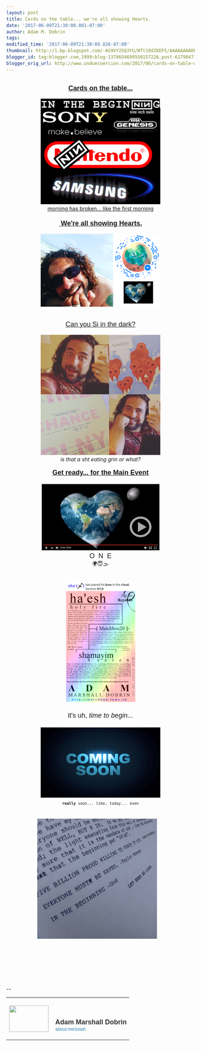 ```yaml
---
layout: post
title: Cards on the table... we're all showing Hearts.
date: '2017-06-09T21:30:00.001-07:00'
author: Adam M. Dobrin
tags: 
modified_time: '2017-06-09T21:30:09.826-07:00'
thumbnail: http://1.bp.blogspot.com/-AS9VY25Q3YU/WTt10dZKEPI/AAAAAAAADPc/t187KLKxtL4Ug-6-OF8sM0NXGebLujSJwCK4B/s72-c/THECOLOROFheaven-709829.png
blogger_id: tag:blogger.com,1999:blog-1378654699550157226.post-6179047137232417317
blogger_orig_url: http://www.unduecoercion.com/2017/06/cards-on-table-were-all-showing-hearts.html
---
```


<div dir="ltr"><div class="gmail_quote"><br><div dir="ltr"><div class="gmail_quote"><div class="m_-890461781625882586HOEnZb"><div class="m_-890461781625882586h5"><div dir="ltr"><div class="gmail_quote"><div dir="ltr"><div class="gmail_quote"><div dir="ltr"><div class="gmail_quote"><div dir="ltr"><span><div><div style="text-align:center"><b><font face="arial black, sans-serif"><a href="http://bit.ly/29MNgaN" style="font-size:large" target="_blank">Cards on the table...</a></font></b></div><div style="text-align:center"><b><br></b></div><div style="text-align:center"><a href="http://bit.ly/29MNgaN" target="_blank"><a href="http://1.bp.blogspot.com/-AS9VY25Q3YU/WTt10dZKEPI/AAAAAAAADPc/t187KLKxtL4Ug-6-OF8sM0NXGebLujSJwCK4B/s1600/THECOLOROFheaven-709829.png"><img src="reqs/1.bp.blogspot.com/-AS9VY25Q3YU/WTt10dZKEPI/AAAAAAAADPc/t187KLKxtL4Ug-6-OF8sM0NXGebLujSJwCK4B/s320/THECOLOROFheaven-709829.png"  border="0" alt="" id="BLOGGER_PHOTO_ID_6429862437105307890" /></a></a></div><div style="text-align:center"><a href="http://bit.ly/1P6JlC8" target="_blank">morning has broken... like the first morning</a></div></div><div style="text-align:center"><b><font size="4" face="arial black, sans-serif"><br></font></b></div></span><span><div style="text-align:center"><b><font size="4" face="arial black, sans-serif"><a href="http://bit.ly/29QWuVZ" target="_blank"> We&#39;re all showing Hearts.</a></font></b></div><div style="text-align:center"><a href="http://goog_1254116430" target="_blank"><br></a></div><div style="text-align:center"><a href="http://bit.ly/29QWuVZ" target="_blank"><a href="http://2.bp.blogspot.com/-cQ4iOld3r9A/WTt10_sN3oI/AAAAAAAADPk/nkX0_m6yrws04tarm-szs5G_xc7e6GppwCK4B/s1600/allshowinghearts-710326.png"><img src="reqs/2.bp.blogspot.com/-cQ4iOld3r9A/WTt10_sN3oI/AAAAAAAADPk/nkX0_m6yrws04tarm-szs5G_xc7e6GppwCK4B/s320/allshowinghearts-710326.png"  border="0" alt="" id="BLOGGER_PHOTO_ID_6429862446312054402" /></a></a></div><div style="text-align:center"><br></div><div style="text-align:center"><br></div><div style="text-align:center"><font size="4" face="arial black, sans-serif"><a href="http://bit.ly/1U5d6sP" target="_blank">Can you Si in the dark?</a></font></div><div style="text-align:center"><br></div><div style="text-align:center"><a href="http://3.bp.blogspot.com/-dEFrrIUHNcs/WTt104wyp_I/AAAAAAAADPs/y_J7XIlxTdErPP9fE_45S_kOmVQm5e5PgCK4B/s1600/13735563_10154368953643420_7114626322051587527_o-711524.jpg"><img src="reqs/3.bp.blogspot.com/-dEFrrIUHNcs/WTt104wyp_I/AAAAAAAADPs/y_J7XIlxTdErPP9fE_45S_kOmVQm5e5PgCK4B/s320/13735563_10154368953643420_7114626322051587527_o-711524.jpg"  border="0" alt="" id="BLOGGER_PHOTO_ID_6429862444452194290" /></a></div><div style="text-align:center"><i>is that a sht eating grin or what?</i>​<br></div><div style="text-align:center"><br></div><div style="text-align:center"><font face="arial black, sans-serif" size="4"><b><a href="http://bit.ly/29Pkrun" target="_blank">Get ready... for the Main Event</a></b></font></div><div style="text-align:center"><br></div><div style="text-align:center"><a href="http://bit.ly/29Pkrun" target="_blank"><a href="http://3.bp.blogspot.com/-_A8bYDr1A7s/WTt11JWVWBI/AAAAAAAADP0/Eadgn0kCiw4f_OeaFdWg6YAo0DZQQNCWACK4B/s1600/earthplay-712132.png"><img src="reqs/3.bp.blogspot.com/-_A8bYDr1A7s/WTt11JWVWBI/AAAAAAAADP0/Eadgn0kCiw4f_OeaFdWg6YAo0DZQQNCWACK4B/s320/earthplay-712132.png"  border="0" alt="" id="BLOGGER_PHOTO_ID_6429862448904624146" /></a></a></div><div style="text-align:center"><div><font face="arial black, sans-serif" size="4">O  N  E</font></div><div></div><div>🌍😇🌫<br></div><div><br></div>​</div><div style="text-align:center"><font face="arial black, sans-serif" size="4"><a href="http://3.bp.blogspot.com/-xLLskqK3xMg/WTt11T9oAkI/AAAAAAAADP8/i9ZnIaKJzGcUMmBnOzH2uvWjI02IdFTKwCK4B/s1600/bowofchrist-712808.png"><img src="reqs/3.bp.blogspot.com/-xLLskqK3xMg/WTt11T9oAkI/AAAAAAAADP8/i9ZnIaKJzGcUMmBnOzH2uvWjI02IdFTKwCK4B/s320/bowofchrist-712808.png"  border="0" alt="" id="BLOGGER_PHOTO_ID_6429862451753779778" /></a><br><br></font></div><div style="text-align:center"><font face="arial black, sans-serif" size="4">it&#39;s uh,<i> time to begin...</i></font></div><div style="text-align:center"><font face="arial black, sans-serif" size="4"><i><br></i></font></div><div style="text-align:center"><font face="arial black, sans-serif" size="4"><i><a href="http://2.bp.blogspot.com/-cGOgGRGYeDM/WTt11cqnIdI/AAAAAAAADQE/9Fe41SZIWDojIFvaIhtTuH-8iKzyOww9ACK4B/s1600/coming-soon-713509.jpg"><img src="reqs/2.bp.blogspot.com/-cGOgGRGYeDM/WTt11cqnIdI/AAAAAAAADQE/9Fe41SZIWDojIFvaIhtTuH-8iKzyOww9ACK4B/s320/coming-soon-713509.jpg"  border="0" alt="" id="BLOGGER_PHOTO_ID_6429862454089949650" /></a><br></i></font></div><div style="text-align:center"><font face="monospace, monospace" size="1"><b>really</b> soon... like, today... even</font><br></div><div style="text-align:center"><font face="monospace, monospace" size="1"><br></font></div><div style="text-align:center"><font face="monospace, monospace" size="1"><br></font></div></span><div style="text-align:center"><font face="monospace, monospace" size="1"><a href="http://bit.ly/22xIDWp" target="_blank"><a href="http://1.bp.blogspot.com/-EMhBmRVswEE/WTt11uQpxmI/AAAAAAAADQM/2djpcFrHYwkvE67b1-fMBOI0oZ7rsy0EwCK4B/s1600/12514021_10153953051248420_6708120153282920114_o-714046.jpg"><img src="reqs/1.bp.blogspot.com/-EMhBmRVswEE/WTt11uQpxmI/AAAAAAAADQM/2djpcFrHYwkvE67b1-fMBOI0oZ7rsy0EwCK4B/s320/12514021_10153953051248420_6708120153282920114_o-714046.jpg"  border="0" alt="" id="BLOGGER_PHOTO_ID_6429862458812909154" /></a></a></font><img src="reqs/mailfoogae.appspot.com/t?sender=aYWRhbTVAcmVhbGx5aGltLmNvbQ%3D%3D&amp;type=zerocontent&amp;guid=b7269736-8f56-4a6f-aaff-b9c0f2ea28cd" style="width:0px;max-height:0px;overflow:hidden"><font color="#ffffff" size="1">ᐧ</font></div></div>  </div><br></div><div hspace="streak-pt-mark" style="max-height:1px"><img style="width:0px;max-height:0px;overflow:hidden" src="reqs/mailfoogae.appspot.com/t?sender=aYWRhbTVAcmVhbGx5aGltLmNvbQ%3D%3D&amp;type=zerocontent&amp;guid=60ff8271-483b-461b-9613-6f831c253748"><font color="#ffffff" size="1">ᐧ</font></div>  </div><br></div><div hspace="streak-pt-mark" style="max-height:1px"><img style="width:0px;max-height:0px;overflow:hidden" src="reqs/mailfoogae.appspot.com/t?sender=aeWl0c2hhY2tAdW5kdWVjb2VyY2lvbi5jb20%3D&amp;type=zerocontent&amp;guid=45736812-cdbb-454b-8eea-0b0b784e674a"><font color="#ffffff" size="1">ᐧ</font></div>  </div><br></div></div></div><div hspace="streak-pt-mark" style="max-height:1px"><img style="width:0px;max-height:0px;overflow:hidden" src="reqs/mailfoogae.appspot.com/t?sender=aYWRhbUBmcm9tdGhlbWFjaGluZS5vcmc%3D&amp;type=zerocontent&amp;guid=bc1a8e1b-4b43-4170-8d10-c5c4693615db"><font color="#ffffff" size="1">ᐧ</font></div>  </div><br></div>  </div><br><br clear="all"><div><br></div>-- <br><div class="gmail_signature" data-smartmail="gmail_signature"><table border="0" cellpadding="0" cellspacing="0">      <tbody>          <tr>              <td align="left" valign="bottom" width="107" style="line-height:0;vertical-align:bottom;padding-right:10px;padding-top:20px;padding-bottom:20px">                  <a href="https://about.me/ssiah?promo=email_sig&amp;utm_source=product&amp;utm_medium=email_sig&amp;utm_campaign=gmail_api&amp;utm_content=thumb" style="text-decoration:none" target="_blank">                      <img src="reqs/thumbs.about.me/thumbnail/users/s/s/i/ssiah_emailsig.jpg?_1423909067_93" alt="" width="105" height="70" style="margin:0;padding:0;display:block;border:1px solid #eeeeee">                  </a>              </td>              <td align="left" valign="bottom" style="line-height:1.1;vertical-align:bottom;padding-top:20px;padding-bottom:20px">                  <img src="reqs/about.me/t/sig?u=ssiah" width="1" height="1" style="border:0;margin:0;padding:0;width:1;height:1;overflow:hidden">                  <div style="font-size:18px;font-weight:bold;color:#333333;font-family:&#39;Proxima Nova&#39;,Helvetica,Arial,sans-serif!important">Adam Marshall Dobrin</div>                  <a href="https://about.me/ssiah?promo=email_sig&amp;utm_source=product&amp;utm_medium=email_sig&amp;utm_campaign=gmail_api&amp;utm_content=thumb" style="text-decoration:none;font-size:12px;color:#2b82ad;font-family:&#39;Proxima Nova&#39;,Helvetica,Arial,sans-serif!important" target="_blank">about.me/ssiah                  </a>              </td>          </tr>      </tbody>  </table>  </div>  </div><div hspace="streak-pt-mark" style="max-height:1px"><img alt="" style="width:0px;max-height:0px;overflow:hidden" src="reqs/mailfoogae.appspot.com/t?sender=aYWRhbUBmcm9tdGhlbWFjaGluZS5vcmc%3D&amp;type=zerocontent&amp;guid=7b2ad23e-f855-4397-99d4-050ea3e187c7"><font color="#ffffff" size="1">ᐧ</font></div>  